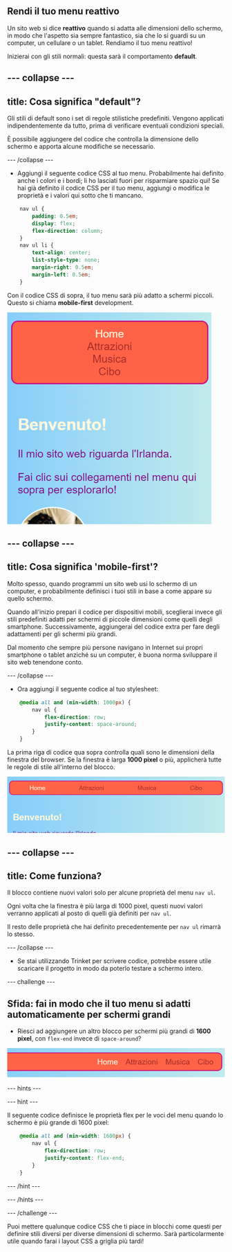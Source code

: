 ## Rendi il tuo menu reattivo

Un sito web si dice **reattivo** quando si adatta alle dimensioni dello schermo, in modo che l'aspetto sia sempre fantastico, sia che lo si guardi su un computer, un cellulare o un tablet. Rendiamo il tuo menu reattivo!

Inizierai con gli stili normali: questa sarà il comportamento **default**.

--- collapse ---
---
title: Cosa significa "default"?
---

Gli stili di default sono i set di regole stilistiche predefiniti. Vengono applicati indipendentemente da tutto, prima di verificare eventuali condizioni speciali.

È possibile aggiungere del codice che controlla la dimensione dello schermo e apporta alcune modifiche se necessario.

--- /collapse ---

+ Aggiungi il seguente codice CSS al tuo menu. Probabilmente hai definito anche i colori e i bordi; li ho lasciati fuori per risparmiare spazio qui! Se hai già definito il codice CSS per il tuo menu, aggiungi o modifica le proprietà e i valori qui sotto che ti mancano.

```css
    nav ul {
        padding: 0.5em;
        display: flex;
        flex-direction: column;
    }
    nav ul li {
        text-align: center; 
        list-style-type: none;
        margin-right: 0.5em;
        margin-left: 0.5em;
    }
```

Con il codice CSS di sopra, il tuo menu sarà più adatto a schermi piccoli. Questo si chiama **mobile-first** development.

![Elementi del menu sistemati verticalmente su un piccolo schermo](images/responsiveMenuMobile.png)

--- collapse ---
---
title: Cosa significa 'mobile-first'?
---

Molto spesso, quando programmi un sito web usi lo schermo di un computer, e probabilmente definisci i tuoi stili in base a come appare su quello schermo.

Quando all'inizio prepari il codice per dispositivi mobili, sceglierai invece gli stili predefiniti adatti per schermi di piccole dimensioni come quelli degli smartphone. Successivamente, aggiungerai del codice extra per fare degli adattamenti per gli schermi più grandi.

Dal momento che sempre più persone navigano in Internet sui propri smartphone o tablet anziché su un computer, è buona norma sviluppare il sito web tenendone conto.

--- /collapse ---

+ Ora aggiungi il seguente codice al tuo stylesheet:

```css
    @media all and (min-width: 1000px) {
        nav ul {
            flex-direction: row;
            justify-content: space-around;
        }
    }
```

La prima riga di codice qua sopra controlla quali sono le dimensioni della finestra del browser. Se la finestra è larga **1000 pixel** o più, applicherà tutte le regole di stile all'interno del blocco.

![Voci del menu distribuite uniformemente su una riga su uno schermo più ampio](images/responsiveMenuMedium.png)

--- collapse ---
---
title: Come funziona?
---

Il blocco contiene nuovi valori solo per alcune proprietà del menu `nav ul`.

Ogni volta che la finestra è più larga di 1000 pixel, questi nuovi valori verranno applicati al posto di quelli già definiti per `nav ul`.

Il resto delle proprietà che hai definito precedentemente per `nav ul` rimarrà lo stesso.

--- /collapse ---

+ Se stai utilizzando Trinket per scrivere codice, potrebbe essere utile scaricare il progetto in modo da poterlo testare a schermo intero.

--- challenge ---

## Sfida: fai in modo che il tuo menu si adatti automaticamente per schermi grandi

+ Riesci ad aggiungere un altro blocco per schermi più grandi di **1600 pixel**, con `flex-end` invece di `space-around`?

![Voci del menu a destra su un ampio schermo](images/responsiveMenuWide.png)

--- hints ---


--- hint ---

Il seguente codice definisce le proprietà flex per le voci del menu quando lo schermo è più grande di 1600 pixel:

```css
    @media all and (min-width: 1600px) {
        nav ul {
            flex-direction: row;
            justify-content: flex-end;
        }
    }  
```

--- /hint ---

--- /hints ---

--- /challenge ---

Puoi mettere qualunque codice CSS che ti piace in blocchi come questi per definire stili diversi per diverse dimensioni di schermo. Sarà particolarmente utile quando farai i layout CSS a griglia più tardi!
